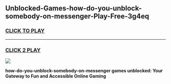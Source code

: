 
## Unblocked-Games-how-do-you-unblock-somebody-on-messenger-Play-Free-3g4eq
<h3>
<a href="https://premium76.site?title=how-do-you-unblock-somebody-on-messenger&ref=18A1">CLICK TO PLAY</a></h3>
<hr>

<h3>
<a href="https://premium76.site?title=how-do-you-unblock-somebody-on-messenger&ref=18A1">CLICK 2 PLAY</a>
  
</h3>

<a href="https://premium76.site?title=how-do-you-unblock-somebody-on-messenger&ref=18A1"><img src="https://clearcache.store/games.png"></a>


**how-do-you-unblock-somebody-on-messenger games unblocked: Your Gateway to Fun and Accessible Online Gaming**
